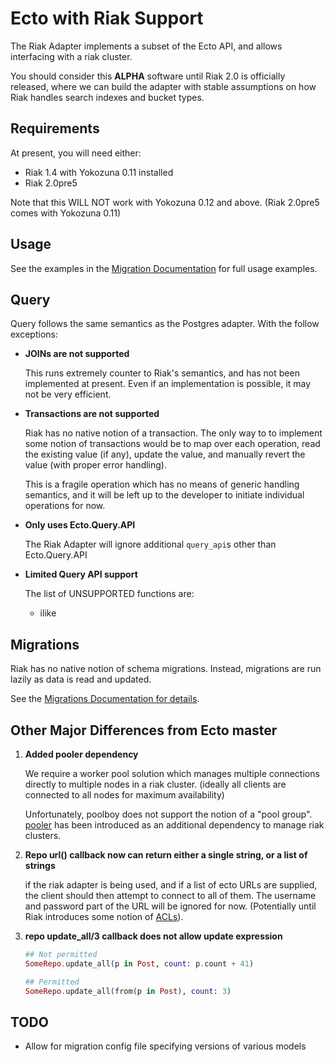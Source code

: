 # Ecto with Riak Support

The Riak Adapter implements a subset of the Ecto API, and allows interfacing with a riak cluster.

You should consider this **ALPHA** software until Riak 2.0 is officially released, where we can build the adapter with stable assumptions on how Riak handles search indexes and bucket types.

## Requirements

At present, you will need either:

* Riak 1.4 with Yokozuna 0.11 installed
* Riak 2.0pre5

Note that this WILL NOT work with Yokozuna 0.12 and above. (Riak 2.0pre5 comes with Yokozuna 0.11)

## Usage

See the examples in the [Migration Documentation][migration] for full usage examples.

## Query

Query follows the same semantics as the Postgres adapter. With the follow exceptions:

* **JOINs are not supported**

    This runs extremely counter to Riak's semantics, and has not been implemented at present. Even if an implementation is possible, it may not be very efficient.

* **Transactions are not supported**

     Riak has no native notion of a transaction. The only way to to implement some notion of transactions would be to map over each operation, read the existing value (if any), update the value, and manually revert the value (with proper error handling).

    This is a fragile operation which has no means of generic handling semantics, and it will be left up to the developer to initiate individual operations for now.

* **Only uses Ecto.Query.API**

    The Riak Adapter will ignore additional `query_api`s other than Ecto.Query.API

* **Limited Query API support**

    The list of UNSUPPORTED functions are:
    
    * ilike

## Migrations

Riak has no native notion of schema migrations. Instead, migrations are run lazily as data is read and updated.

See the [Migrations Documentation for details](/lib/ecto/adapters/riak/migrations.md).

## Other Major Differences from Ecto master

1. **Added pooler dependency**

    We require a worker pool solution which manages multiple connections directly to multiple nodes in a riak cluster. (ideally all clients are connected to all nodes for maximum availability)

    Unfortunately, poolboy does not support the notion of a "pool group". [pooler](https://github.com/seth/pooler) has been introduced as an additional dependency to manage riak clusters.

2. **Repo url() callback now can return either a single string, or a list of strings**

    if the riak adapter is being used, and if a list of ecto URLs are supplied, the client should then attempt to connect to all of them. The username and password part of the URL will be ignored for now. (Potentially until Riak introduces some notion of [ACLs](https://github.com/basho/riak/issues/355)).

8. **repo update_all/3 callback does not allow update expression**

    ```elixir
    ## Not permitted
    SomeRepo.update_all(p in Post, count: p.count + 41)

    ## Permitted
    SomeRepo.update_all(from(p in Post), count: 3)
    
    ```

## TODO

* Allow for migration config file specifying versions of various models


[migration]: /lib/ecto/adapters/migrations.md
